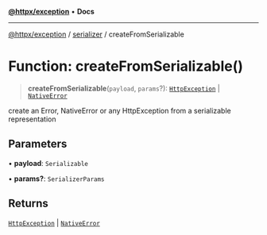 [**@httpx/exception**](../../README.md) • **Docs**

---

[@httpx/exception](../../README.md) / [serializer](../README.md) / createFromSerializable

# Function: createFromSerializable()

> **createFromSerializable**(`payload`, `params`?): [`HttpException`](../../base/classes/HttpException.md) \| [`NativeError`](../type-aliases/NativeError.md)

create an Error, NativeError or any HttpException from a
serializable representation

## Parameters

• **payload**: `Serializable`

• **params?**: `SerializerParams`

## Returns

[`HttpException`](../../base/classes/HttpException.md) \| [`NativeError`](../type-aliases/NativeError.md)
